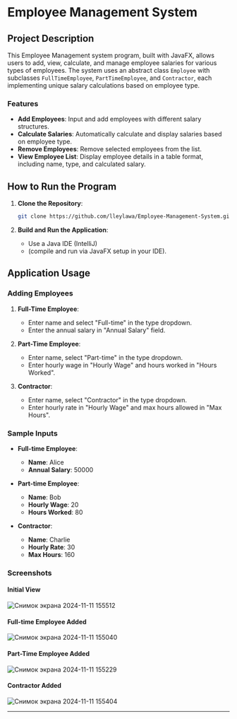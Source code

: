 # Employee Management System

## Project Description

This Employee Management system program, built with JavaFX, allows users to add, view, calculate, and manage employee salaries for various types of employees. The system uses an abstract class `Employee` with subclasses `FullTimeEmployee`, `PartTimeEmployee`, and `Contractor`, each implementing unique salary calculations based on employee type.

### Features
- **Add Employees**: Input and add employees with different salary structures.
- **Calculate Salaries**: Automatically calculate and display salaries based on employee type.
- **Remove Employees**: Remove selected employees from the list.
- **View Employee List**: Display employee details in a table format, including name, type, and calculated salary.

## How to Run the Program

1. **Clone the Repository**:
   ```bash
   git clone https://github.com/lleylawa/Employee-Management-System.git
   ```
   
2. **Build and Run the Application**:
   - Use a Java IDE (IntelliJ)
   - (compile and run via JavaFX setup in your IDE).

## Application Usage

### Adding Employees
1. **Full-Time Employee**:
   - Enter name and select "Full-time" in the type dropdown.
   - Enter the annual salary in "Annual Salary" field.

2. **Part-Time Employee**:
   - Enter name, select "Part-time" in the type dropdown.
   - Enter hourly wage in "Hourly Wage" and hours worked in "Hours Worked".

3. **Contractor**:
   - Enter name, select "Contractor" in the type dropdown.
   - Enter hourly rate in "Hourly Wage" and max hours allowed in "Max Hours".

### Sample Inputs
- **Full-time Employee**:
  - **Name**: Alice
  - **Annual Salary**: 50000

- **Part-time Employee**:
  - **Name**: Bob
  - **Hourly Wage**: 20
  - **Hours Worked**: 80

- **Contractor**:
  - **Name**: Charlie
  - **Hourly Rate**: 30
  - **Max Hours**: 160

### Screenshots

#### Initial View
![Снимок экрана 2024-11-11 155512](https://github.com/user-attachments/assets/284fe469-a2b3-48d5-8f0a-1ac1c06d6f4f)

#### Full-time Employee Added
![Снимок экрана 2024-11-11 155040](https://github.com/user-attachments/assets/8de1587a-51cc-4f2f-8d08-956c8a129fdb)

#### Part-Time Employee Added
![Снимок экрана 2024-11-11 155229](https://github.com/user-attachments/assets/4ab72896-3815-44d7-9a69-1b8b3f568962)

#### Contractor Added
![Снимок экрана 2024-11-11 155404](https://github.com/user-attachments/assets/d83bfec3-cba1-4ba5-8868-35ad854d5c92)


--- 
